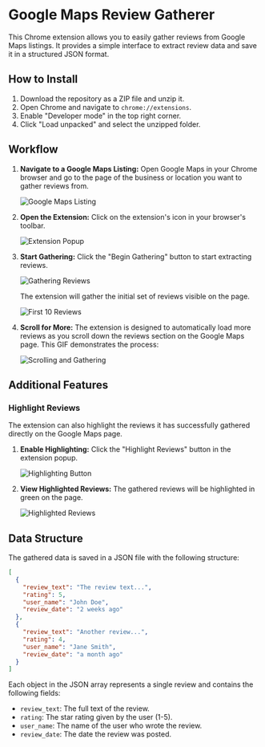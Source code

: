 # Google Maps Review Gatherer

This Chrome extension allows you to easily gather reviews from Google Maps listings. It provides a simple interface to extract review data and save it in a structured JSON format.

## How to Install

1.  Download the repository as a ZIP file and unzip it.
2.  Open Chrome and navigate to `chrome://extensions`.
3.  Enable "Developer mode" in the top right corner.
4.  Click "Load unpacked" and select the unzipped folder.

## Workflow

1.  **Navigate to a Google Maps Listing:** Open Google Maps in your Chrome browser and go to the page of the business or location you want to gather reviews from.

    ![Google Maps Listing](images/image1.png)

2.  **Open the Extension:** Click on the extension's icon in your browser's toolbar.

    ![Extension Popup](images/image2.png)

3.  **Start Gathering:** Click the "Begin Gathering" button to start extracting reviews.

    ![Gathering Reviews](images/image3.png)

    The extension will gather the initial set of reviews visible on the page.

    ![First 10 Reviews](images/first%2010%20reviews%20before%20scrolling.png)

4.  **Scroll for More:** The extension is designed to automatically load more reviews as you scroll down the reviews section on the Google Maps page. This GIF demonstrates the process:

    ![Scrolling and Gathering](images/showcase%20of%20scroll%20and%20gathering%20reviews.gif)

## Additional Features

### Highlight Reviews

The extension can also highlight the reviews it has successfully gathered directly on the Google Maps page.

1.  **Enable Highlighting:** Click the "Highlight Reviews" button in the extension popup.

    ![Highlighting Button](images/highlighting%20button.png)

2.  **View Highlighted Reviews:** The gathered reviews will be highlighted in green on the page.

    ![Highlighted Reviews](images/highlighted%20reviews%20in%20green.png)

## Data Structure

The gathered data is saved in a JSON file with the following structure:

```json
[
  {
    "review_text": "The review text...",
    "rating": 5,
    "user_name": "John Doe",
    "review_date": "2 weeks ago"
  },
  {
    "review_text": "Another review...",
    "rating": 4,
    "user_name": "Jane Smith",
    "review_date": "a month ago"
  }
]
```

Each object in the JSON array represents a single review and contains the following fields:

*   `review_text`: The full text of the review.
*   `rating`: The star rating given by the user (1-5).
*   `user_name`: The name of the user who wrote the review.
*   `review_date`: The date the review was posted.
